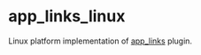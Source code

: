 # app_links_linux

Linux platform implementation of [app_links](https://pub.dev/packages/app_links) plugin.